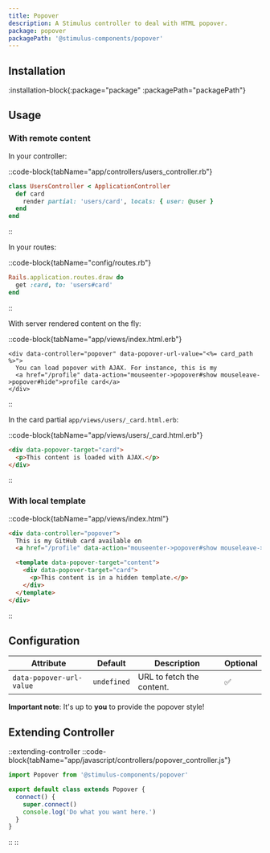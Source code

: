 ```yaml
---
title: Popover
description: A Stimulus controller to deal with HTML popover.
package: popover
packagePath: '@stimulus-components/popover'
---
```


## Installation

:installation-block{:package="package" :packagePath="packagePath"}

## Usage

### With remote content

In your controller:

::code-block{tabName="app/controllers/users_controller.rb"}

```ruby
class UsersController < ApplicationController
  def card
    render partial: 'users/card', locals: { user: @user }
  end
end
```

::

In your routes:

::code-block{tabName="config/routes.rb"}

```ruby
Rails.application.routes.draw do
  get :card, to: 'users#card'
end
```

::

With server rendered content on the fly:

::code-block{tabName="app/views/index.html.erb"}

```erb
<div data-controller="popover" data-popover-url-value="<%= card_path %>">
  You can load popover with AJAX. For instance, this is my
  <a href="/profile" data-action="mouseenter->popover#show mouseleave->popover#hide">profile card</a>
</div>
```

::

In the card partial `app/views/users/_card.html.erb`:

::code-block{tabName="app/views/users/\_card.html.erb"}

```html
<div data-popover-target="card">
  <p>This content is loaded with AJAX.</p>
</div>
```

::

### With local template

::code-block{tabName="app/views/index.html"}

```html
<div data-controller="popover">
  This is my GitHub card available on
  <a href="/profile" data-action="mouseenter->popover#show mouseleave->popover#hide"> GitHub </a>

  <template data-popover-target="content">
    <div data-popover-target="card">
      <p>This content is in a hidden template.</p>
    </div>
  </template>
</div>
```

::

## Configuration

| Attribute                | Default     | Description               | Optional |
| ------------------------ | ----------- | ------------------------- | -------- |
| `data-popover-url-value` | `undefined` | URL to fetch the content. | ✅       |

**Important note**: It's up to **you** to provide the popover style!

## Extending Controller

::extending-controller
::code-block{tabName="app/javascript/controllers/popover_controller.js"}

```js
import Popover from '@stimulus-components/popover'

export default class extends Popover {
  connect() {
    super.connect()
    console.log('Do what you want here.')
  }
}
```

::
::
